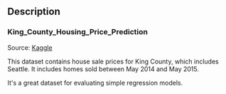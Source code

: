 
## Description

### King_County_Housing_Price_Prediction

Source: [Kaggle](https://www.kaggle.com/harlfoxem/housesalesprediction)

This dataset contains house sale prices for King County, which includes Seattle. It includes homes sold between May 2014 and May 2015.

It's a great dataset for evaluating simple regression models.


